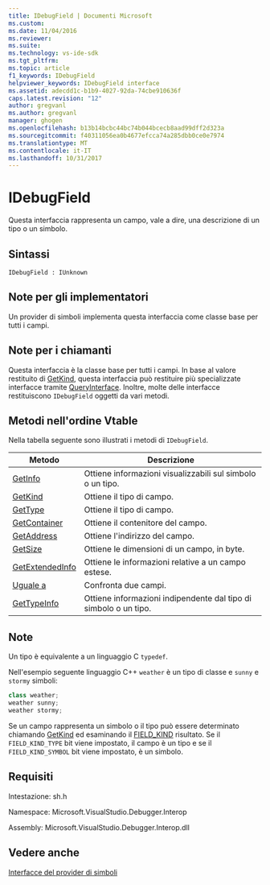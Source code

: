 ```yaml
---
title: IDebugField | Documenti Microsoft
ms.custom: 
ms.date: 11/04/2016
ms.reviewer: 
ms.suite: 
ms.technology: vs-ide-sdk
ms.tgt_pltfrm: 
ms.topic: article
f1_keywords: IDebugField
helpviewer_keywords: IDebugField interface
ms.assetid: adecdd1c-b1b9-4027-92da-74cbe910636f
caps.latest.revision: "12"
author: gregvanl
ms.author: gregvanl
manager: ghogen
ms.openlocfilehash: b13b14bcbc44bc74b044bcecb8aad99dff2d323a
ms.sourcegitcommit: f40311056ea0b4677efcca74a285dbb0ce0e7974
ms.translationtype: MT
ms.contentlocale: it-IT
ms.lasthandoff: 10/31/2017
---
```

# <a name="idebugfield"></a>IDebugField
Questa interfaccia rappresenta un campo, vale a dire, una descrizione di un tipo o un simbolo.  
  
## <a name="syntax"></a>Sintassi  
  
```  
IDebugField : IUnknown  
```  
  
## <a name="notes-for-implementers"></a>Note per gli implementatori  
 Un provider di simboli implementa questa interfaccia come classe base per tutti i campi.  
  
## <a name="notes-for-callers"></a>Note per i chiamanti  
 Questa interfaccia è la classe base per tutti i campi. In base al valore restituito di [GetKind](../../../extensibility/debugger/reference/idebugfield-getkind.md), questa interfaccia può restituire più specializzate interfacce tramite [QueryInterface](/cpp/atl/queryinterface). Inoltre, molte delle interfacce restituiscono `IDebugField` oggetti da vari metodi.  
  
## <a name="methods-in-vtable-order"></a>Metodi nell'ordine Vtable  
 Nella tabella seguente sono illustrati i metodi di `IDebugField`.  
  
|Metodo|Descrizione|  
|------------|-----------------|  
|[GetInfo](../../../extensibility/debugger/reference/idebugfield-getinfo.md)|Ottiene informazioni visualizzabili sul simbolo o un tipo.|  
|[GetKind](../../../extensibility/debugger/reference/idebugfield-getkind.md)|Ottiene il tipo di campo.|  
|[GetType](../../../extensibility/debugger/reference/idebugfield-gettype.md)|Ottiene il tipo di campo.|  
|[GetContainer](../../../extensibility/debugger/reference/idebugfield-getcontainer.md)|Ottiene il contenitore del campo.|  
|[GetAddress](../../../extensibility/debugger/reference/idebugfield-getaddress.md)|Ottiene l'indirizzo del campo.|  
|[GetSize](../../../extensibility/debugger/reference/idebugfield-getsize.md)|Ottiene le dimensioni di un campo, in byte.|  
|[GetExtendedInfo](../../../extensibility/debugger/reference/idebugfield-getextendedinfo.md)|Ottiene le informazioni relative a un campo estese.|  
|[Uguale a](../../../extensibility/debugger/reference/idebugfield-equal.md)|Confronta due campi.|  
|[GetTypeInfo](../../../extensibility/debugger/reference/idebugfield-gettypeinfo.md)|Ottiene informazioni indipendente dal tipo di simbolo o un tipo.|  
  
## <a name="remarks"></a>Note  
 Un tipo è equivalente a un linguaggio C `typedef`.  
  
 Nell'esempio seguente linguaggio C++ `weather` è un tipo di classe e `sunny` e `stormy` simboli:  
  
```cpp  
class weather;  
weather sunny;  
weather stormy;  
```  
  
 Se un campo rappresenta un simbolo o il tipo può essere determinato chiamando [GetKind](../../../extensibility/debugger/reference/idebugfield-getkind.md) ed esaminando il [FIELD_KIND](../../../extensibility/debugger/reference/field-kind.md) risultato. Se il `FIELD_KIND_TYPE` bit viene impostato, il campo è un tipo e se il `FIELD_KIND_SYMBOL` bit viene impostato, è un simbolo.  
  
## <a name="requirements"></a>Requisiti  
 Intestazione: sh.h  
  
 Namespace: Microsoft.VisualStudio.Debugger.Interop  
  
 Assembly: Microsoft.VisualStudio.Debugger.Interop.dll  
  
## <a name="see-also"></a>Vedere anche  
 [Interfacce del provider di simboli](../../../extensibility/debugger/reference/symbol-provider-interfaces.md)